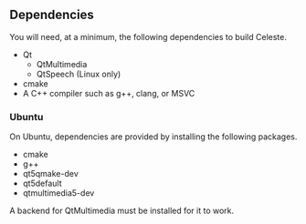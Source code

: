 ## Dependencies

You will need, at a minimum, the following dependencies to build Celeste.

* Qt
  * QtMultimedia
  * QtSpeech (Linux only)
* cmake
* A C++ compiler such as g++, clang, or MSVC

### Ubuntu

On Ubuntu, dependencies are provided by installing the following packages.

* cmake
* g++
* qt5qmake-dev
* qt5default
* qtmultimedia5-dev

A backend for QtMultimedia must be installed for it to work.
